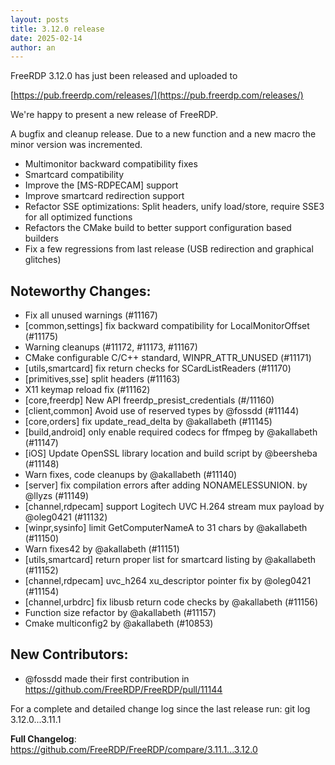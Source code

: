 ```yaml
---
layout: posts
title: 3.12.0 release
date: 2025-02-14
author: an
---
```


FreeRDP 3.12.0 has just been released and uploaded to

[https://pub.freerdp.com/releases/](https://pub.freerdp.com/releases/)

We're happy to present a new release of FreeRDP.

A bugfix and cleanup release.
Due to a new function and a new macro the minor version was incremented.
* Multimonitor backward compatibility fixes
* Smartcard compatibility
* Improve the [MS-RDPECAM] support
* Improve smartcard redirection support
* Refactor SSE optimizations: Split headers, unify load/store, require SSE3 for
  all optimized functions
* Refactors the CMake build to better support configuration based builders
* Fix a few regressions from last release (USB redirection and graphical glitches)

## Noteworthy Changes:
* Fix all unused warnings (#11167)
* [common,settings] fix backward compatibility for LocalMonitorOffset (#11175)
* Warning cleanups (#11172, #11173, #11167)
* CMake configurable C/C++ standard, WINPR_ATTR_UNUSED (#11171)
* [utils,smartcard] fix return checks for SCardListReaders (#11170)
* [primitives,sse] split headers (#11163)
* X11 keymap reload fix (#11162)
* [core,freerdp] New API freerdp_presist_credentials (#/11160)
* [client,common] Avoid use of reserved types by @fossdd (#11144)
* [core,orders] fix update_read_delta by @akallabeth (#11145)
* [build,android] only enable required codecs for ffmpeg by @akallabeth (#11147)
* [iOS] Update OpenSSL library location and build script by @beersheba (#11148)
* Warn fixes, code cleanups by @akallabeth (#11140)
* [server] fix compilation errors after adding NONAMELESSUNION. by @llyzs (#11149)
* [channel,rdpecam] support Logitech UVC H.264 stream mux payload by @oleg0421 (#11132)
* [winpr,sysinfo] limit GetComputerNameA to 31 chars by @akallabeth (#11150)
* Warn fixes42 by @akallabeth (#11151)
* [utils,smartcard] return proper list for smartcard listing by @akallabeth (#11152)
* [channel,rdpecam] uvc_h264 xu_descriptor pointer fix by @oleg0421 (#11154)
* [channel,urbdrc] fix libusb return code checks by @akallabeth (#11156)
* Function size refactor by @akallabeth (#11157)
* Cmake multiconfig2 by @akallabeth (#10853)

## New Contributors:
* @fossdd made their first contribution in https://github.com/FreeRDP/FreeRDP/pull/11144

For a complete and detailed change log since the last release run:
git log 3.12.0...3.11.1

**Full Changelog**: https://github.com/FreeRDP/FreeRDP/compare/3.11.1...3.12.0
